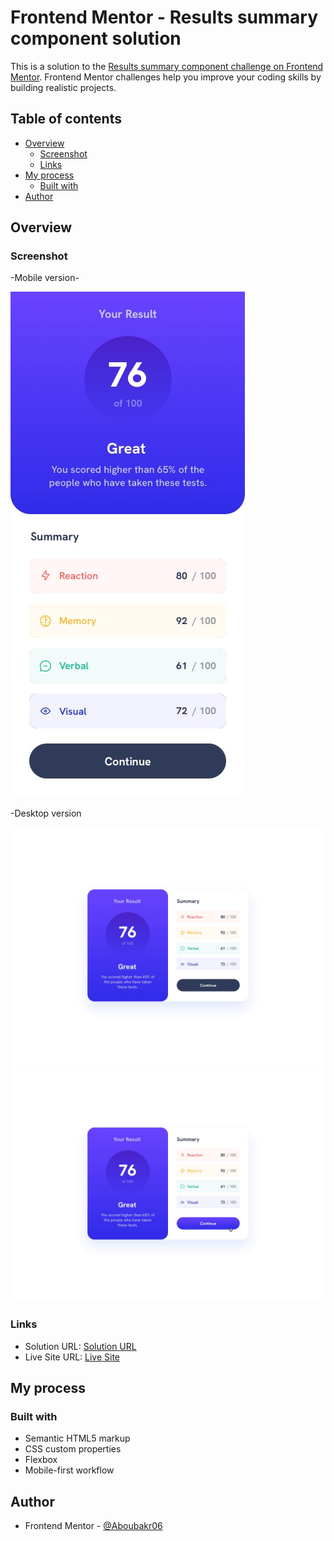 # Frontend Mentor - Results summary component solution

This is a solution to the [Results summary component challenge on Frontend Mentor](https://www.frontendmentor.io/challenges/results-summary-component-CE_K6s0maV). Frontend Mentor challenges help you improve your coding skills by building realistic projects. 

## Table of contents

- [Overview](#overview)
  - [Screenshot](#screenshot)
  - [Links](#links)
- [My process](#my-process)
  - [Built with](#built-with)
- [Author](#author)

## Overview

### Screenshot

-Mobile version-

![photo](./design/mobile-design.jpg)

 -Desktop version

![photo](./design/desktop-design.jpg)
![photo](./design/active-states.jpg)

### Links

- Solution URL: [Solution URL](https://www.frontendmentor.io/solutions/results-summary-component-9N4O0mMtQI)
- Live Site URL: [Live Site](https://verdant-tiramisu-ff600b.netlify.app/)

## My process

### Built with

- Semantic HTML5 markup
- CSS custom properties
- Flexbox
- Mobile-first workflow

## Author

- Frontend Mentor - [@Aboubakr06](https://www.frontendmentor.io/profile/Aboubakr06)
